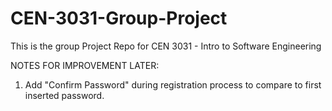 # CEN-3031-Group-Project
This is the group Project Repo for CEN 3031 - Intro to Software Engineering


NOTES FOR IMPROVEMENT LATER:
  1. Add "Confirm Password" during registration process to compare to first inserted password.
